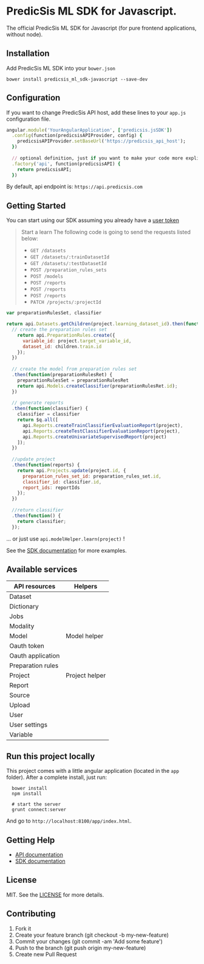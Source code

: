 # PredicSis ML SDK for Javascript.

The official PredicSis ML SDK for Javascript (for pure frontend applications, without node).

## Installation

Add PredicSis ML SDK into your `bower.json`

```shell
bower install predicsis_ml_sdk-javascript --save-dev
```

## Configuration

If you want to change PredicSis API host, add these lines to your `app.js` configuration file.

```ruby
angular.module('YourAngularApplication', ['predicsis.jsSDK'])
  .config(function(predicsisAPIProvider, config) {
    predicsisAPIProvider.setBaseUrl('https://predicsis_api_host');
  })
  
  // optional definition, just if you want to make your code more explicit, you also can add a factory to rename this service:
  .factory('api', function(predicsisAPI) {
    return predicsisAPI;
  })
```

By default, api endpoint is: `https://api.predicsis.com`

## Getting Started

You can start using our SDK assuming you already have a [user token](https://developer.predicsis.com/doc/v1/overview/oauth2/#get-authorization-from-a-user)

> Start a learn
>   The following code is going to send the requests listed below:
>   - `GET /datasets`
>   - `GET /datasets/:trainDatasetId`
>   - `GET /datasets/:testDatasetId`
>   - `POST /preparation_rules_sets`
>   - `POST /models`
>   - `POST /reports`
>   - `POST /reports`
>   - `POST /reports`
>   - `PATCH /projects/:projectId`


```javascript
var preparationRulesSet, classifier

return api.Datasets.getChildren(project.learning_dataset_id).then(function(children) {
  // create the preparation rules set
    return api.PreparationRules.create({
      variable_id: project.target_variable_id,
      dataset_id: children.train.id
    });
  })
  
  // create the model from preparation rules set
  .then(function(preparationRulesRet) {
    preparationRulesSet = preparationRulesRet
    return api.Models.createClassifier(preparationRulesRet.id);
  })
  
  // generate reports
  .then(function(classifier) {
    classifier = classifier
    return $q.all([
      api.Reports.createTrainClassifierEvaluationReport(project),
      api.Reports.createTestClassifierEvaluationReport(project),
      api.Reports.createUnivariateSupervisedReport(project)
    ]);
  })
  
  //update project
  .then(function(reports) {
    return api.Projects.update(project.id, {
      preparation_rules_set_id: preparation_rules_set.id,
      classifier_id: classifier.id,
      report_ids: reportIds
    });
  })
  
  //return classifier
  .then(function() {
    return classifier;
  });
```

... or just use `api.modelHelper.learn(project)` !

See the [SDK documentation](http://yllieth.github.io/predicsis_ml_sdk-javascript) for more examples.

## Available services
API resources     | Helpers
------------------|---------
Dataset           | 
Dictionary        | 
Jobs              | 
Modality          | 
Model             | Model helper
Oauth token       | 
Oauth application | 
Preparation rules | 
Project           | Project helper
Report            | 
Source            | 
Upload            | 
User              | 
User settings     | 
Variable          | 

## Run this project locally

This project comes with a little angular application (located in the `app` folder). After a complete install, just run:

```
  bower install
  npm install

  # start the server
  grunt connect:server
```

And go to `http://localhost:8100/app/index.html`.

## Getting Help

* [API documentation](https://developer.predicsis.com/doc/v1/overview/)
* [SDK documentation](http://yllieth.github.io/predicsis_ml_sdk-javascript)


## License

MIT. See the [LICENSE](https://github.com/yllieth/predicsis_ml_sdk-javascript/blob/master/LICENSE) for more details.


## Contributing

1. Fork it
2. Create your feature branch (git checkout -b my-new-feature)
3. Commit your changes (git commit -am 'Add some feature')
4. Push to the branch (git push origin my-new-feature)
5. Create new Pull Request
